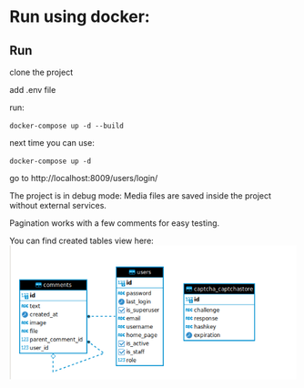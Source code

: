 # Run using docker:

## Run
clone the project

add .env file

run:

`docker-compose up -d --build`

next time you can use:

`docker-compose up -d`

go to http://localhost:8009/users/login/

The project is in debug mode: Media files are saved inside the project without external services.

Pagination works with a few comments for easy testing.

You can find created tables view here: ![db_schema.png](db_schema.png)

